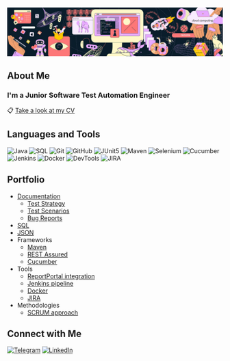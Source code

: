 ![Header](assets/cover.jpg)

## About Me

### I'm a Junior Software Test Automation Engineer

📋 [Take a look at my CV](https://docs.google.com/document/d/1Scp-s3iINnAK7hD1-S6nAm2yZaeCBMOg/edit?usp=sharing&ouid=105973740139768412408&rtpof=true&sd=true)

## Languages and Tools

![Java](https://img.shields.io/badge/-Java-161B22?style=for-the-badge&logo=oracle&logoColor=E60303)
![SQL](https://img.shields.io/badge/-SQL-161B22?style=for-the-badge&logo=mysql)
![Git](https://img.shields.io/badge/-Git-161B22?style=for-the-badge&logo=git)
![GitHub](https://img.shields.io/badge/-GitHub-161B22?style=for-the-badge&logo=github)
![JUnit5](https://img.shields.io/badge/-Junit5-161B22?style=for-the-badge&logo=junit5)
![Maven](https://img.shields.io/badge/-Apache_Maven-161B22?style=for-the-badge&logo=apachemaven)
![Selenium](https://img.shields.io/badge/-Selenium-161B22?style=for-the-badge&logo=selenium)
![Cucumber](https://img.shields.io/badge/-Cucumber-161B22?style=for-the-badge&logo=cucumber)
![Jenkins](https://img.shields.io/badge/-Jenkins-161B22?style=for-the-badge&logo=jenkins)
![Docker](https://img.shields.io/badge/-Docker-161B22?style=for-the-badge&logo=docker)
![DevTools](https://img.shields.io/badge/-DevTools-161B22?style=for-the-badge&logo=googlechrome)
![JIRA](https://img.shields.io/badge/-Jira-161B22?style=for-the-badge&logo=jirasoftware&logoColor=2480F7)


## Portfolio
+ [Documentation](assets/artifacts)
  + [Test Strategy](assets/artifacts/theory/Test_Strategy.pdf)
  + [Test Scenarios](assets/artifacts/scenarios)
  + [Bug Reports](assets/artifacts/theory/ДЗ_Bugreport.pdf)
+ [SQL](https://github.com/m-starilov/aqa-3-2-task-1-deadline/blob/fc8014da5564dd783bb4bab00f923aee7d4e3b94/src/test/java/ru/netology/web/data/SQLHelper.java)
+ [JSON](https://github.com/m-starilov/epam-at-lab/blob/main/src/test/java/com/epam/atlab2022cw16/api/utils/JsonUtils.java)
+ Frameworks
  + [Maven](https://github.com/m-starilov/epam-at-lab/commit/8cb2cbfe06f32a301c3e9f57f4c85373e996461c)
  + [REST Assured](https://github.com/m-starilov/epam-at-lab/blob/main/src/test/java/com/epam/atlab2022cw16/api/tests/bdd/GetDailyWeatherForecastTest.java)
  + [Cucumber](https://github.com/m-starilov/epam-at-lab/blob/main/src/test/resources/features/MiniShoppingCartTest.feature)
+ Tools
  + [ReportPortal integration](https://github.com/m-starilov/epam-at-lab/commit/2ca11ad37003378347afd82fa13eba186e4d9571)
  + [Jenkins pipeline](https://github.com/m-starilov/epam-at-lab/tree/main/jenkinsfiles)
  + [Docker](https://github.com/m-starilov/diploma/blob/823466345fb773980c0d0b730809859d24a9b977/mysql.yml)
  + [JIRA](assets/artifacts/tasks)
+ Methodologies
  + [SCRUM approach](assets/scrum)

## Connect with Me

[![Telegram](https://img.shields.io/badge/-Telegram-161B22?style=social&logo=telegram)](https://t.me/egoeast)
[![LinkedIn](https://img.shields.io/badge/-LinkedIn-161B22?style=social&logo=linkedin&logoColor=007BB6)](https://www.linkedin.com/in/mikhail-starilov-611b76267/)
